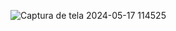 ![Captura de tela 2024-05-17 114525](https://github.com/anacarolinep/Alura---Fokus/assets/74980842/ce0bed74-eb04-445c-b646-7d1e0d93e9b4)
